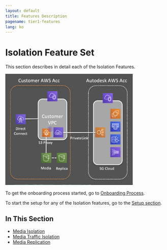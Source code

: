 ```yaml
---
layout: default
title: Features Description
pagename: tier1-features
lang: ko
---
```


# Isolation Feature Set

This section describes in detail each of the Isolation Features.

<img alt="features-description-overview" src="../images/features-description-overview.png" width="400">

To get the onboarding process started, go to [Onboarding Process](../getting_started/onboarding.md).

To start the setup for any of the Isolation features, go to the [Setup section](../setup/setup.md).

## In This Section
<!-- When updating this, also update tier1.md -->
* [Media Isolation](./media_isolation.md)
* [Media Traffic Isolation](./media_traffic_isolation.md)
* [Media Replication](./media_replication.md)
